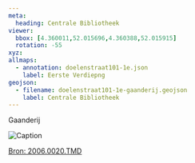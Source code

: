 ```yaml
---
meta:
  heading: Centrale Bibliotheek 
viewer:
  bbox: [4.360011,52.015696,4.360388,52.015915]
  rotation: -55
xyz:
allmaps:
  - annotation: doelenstraat101-1e.json
    label: Eerste Verdiepng
geojson:
  - filename: doelenstraat101-1e-gaanderij.geojson
    label: Centrale Bibliotheek
---
```

Gaanderij

![Caption](https://dlc.services/iiif-img/7/18/1b7b4de7-79e6-4ec9-8e40-014ac4e49a6a/308,225,2424,3488/350,/0/default.jpg)

[Bron: 2006.0020.TMD](https://raw.githubusercontent.com/libis/ca_tudelft_iiif/main/objects/3e46eae2-cb88-48e8-8ee9-7837ae7eb913.json)